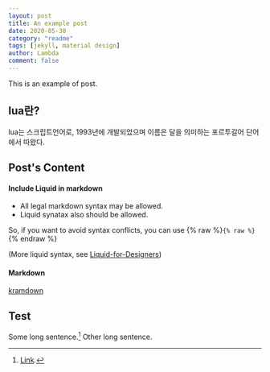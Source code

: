 ```yaml
---
layout: post
title: An example post
date: 2020-05-30
category: "readme"
tags: [jekyll, material design]
author: Lambda
comment: false
---
```


This is an example of post.


## lua란? 

lua는 스크립트언어로, 1993년에 개발되었으며 이름은 달을 의미하는 포르투갈어 단어에서 따왔다.


## Post's Content

#### Include Liquid in markdown

- All legal markdown syntax may be allowed. 
- Liquid synatax also should be allowed.


So, if you want to avoid syntax conflicts, you can use {% raw %}`{% raw %}`{% endraw %}

(More liquid syntax, see [Liquid-for-Designers](https://github.com/Shopify/liquid/wiki/Liquid-for-Designers))

#### Markdown

[kramdown](https://kramdown.gettalong.org/)


## Test

Some long sentence.[^footnote] Other long sentence.

[^footnote]: [Link](https://google.com).
